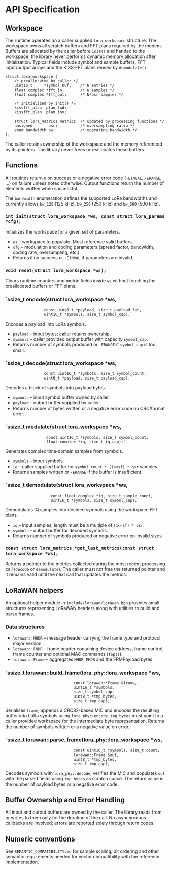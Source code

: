 # API Specification

## Workspace

The runtime operates on a caller supplied `lora_workspace` structure.  The
workspace owns all scratch buffers and FFT plans required by the modem.  Buffers
are allocated by the caller before `init()` and handed to the workspace; the
library never performs dynamic memory allocation after initialization.  Typical
fields include symbol and sample buffers, FFT input/output arrays and the
KISS‑FFT plans reused by `demodulate()`.

```
struct lora_workspace {
    /* preallocated by caller */
    uint16_t     *symbol_buf;    /* N entries */
    float complex *fft_in;       /* N samples */
    float complex *fft_out;      /* N*osr samples */

    /* initialized by init() */
    kissfft_plan  plan_fwd;
    kissfft_plan  plan_inv;

    struct lora_metrics metrics; /* updated by processing functions */
    unsigned       osr;          /* oversampling ratio */
    enum bandwidth bw;           /* operating bandwidth */
};
```

The caller retains ownership of the workspace and the memory referenced by its
pointers.  The library never frees or reallocates these buffers.

## Functions

All routines return `0` on success or a negative error code (`-EINVAL`,
`-ERANGE`, …) on failure unless noted otherwise.  Output functions return the
number of elements written when successful.

The `bandwidth` enumeration defines the supported LoRa bandwidths and
currently allows `bw_125` (125 kHz), `bw_250` (250 kHz) and `bw_500`
(500 kHz).

### `int init(struct lora_workspace *ws, const struct lora_params *cfg);`
Initializes the workspace for a given set of parameters.

* `ws` – workspace to populate. Must reference valid buffers.
* `cfg` – modulation and coding parameters (spread factor, bandwidth, coding rate, oversampling, etc.).
* Returns `0` on success or `-EINVAL` if parameters are invalid.

### `void reset(struct lora_workspace *ws);`
Clears runtime counters and metric fields inside `ws` without touching the
preallocated buffers or FFT plans.

### `ssize_t encode(struct lora_workspace *ws,
                     const uint8_t *payload, size_t payload_len,
                     uint16_t *symbols, size_t symbol_cap);`
Encodes a payload into LoRa symbols.

* `payload` – input bytes; caller retains ownership.
* `symbols` – caller provided output buffer with capacity `symbol_cap`.
* Returns number of symbols produced or `-ERANGE` if `symbol_cap` is too small.

### `ssize_t decode(struct lora_workspace *ws,
                     const uint16_t *symbols, size_t symbol_count,
                     uint8_t *payload, size_t payload_cap);`
Decodes a block of symbols into payload bytes.

* `symbols` – input symbol buffer owned by caller.
* `payload` – output buffer supplied by caller.
* Returns number of bytes written or a negative error code on CRC/format error.

### `ssize_t modulate(struct lora_workspace *ws,
                      const uint16_t *symbols, size_t symbol_count,
                      float complex *iq, size_t iq_cap);`
Generates complex time‑domain samples from symbols.

* `symbols` – input symbols.
* `iq` – caller supplied buffer for `symbol_count * (1<<sf) * osr` samples.
* Returns samples written or `-ERANGE` if the buffer is insufficient.

### `ssize_t demodulate(struct lora_workspace *ws,
                        const float complex *iq, size_t sample_count,
                        uint16_t *symbols, size_t symbol_cap);`
Demodulates IQ samples into decided symbols using the workspace FFT plans.

* `iq` – input samples; length must be a multiple of `(1<<sf) * osr`.
* `symbols` – output buffer for decoded symbols.
* Returns number of symbols produced or negative error on invalid sizes.

### `const struct lora_metrics *get_last_metrics(const struct lora_workspace *ws);`
Returns a pointer to the metrics collected during the most recent processing
call (`decode` or `demodulate`).  The caller must not free the returned pointer
and it remains valid until the next call that updates the metrics.

## LoRaWAN helpers

An optional helper module in `include/lorawan/lorawan.hpp` provides small
structures representing LoRaWAN headers along with utilities to build and
parse frames.

### Data structures

* `lorawan::MHDR` – message header carrying the frame type and protocol major
  version.
* `lorawan::FHDR` – frame header containing device address, frame control,
  frame counter and optional MAC commands (`fopts`).
* `lorawan::Frame` – aggregates `MHDR`, `FHDR` and the FRMPayload bytes.

### `ssize_t lorawan::build_frame(lora_phy::lora_workspace *ws,
                                  const lorawan::Frame &frame,
                                  uint16_t *symbols,
                                  size_t symbol_cap,
                                  uint8_t *tmp_bytes,
                                  size_t tmp_cap);`
Serialises `frame`, appends a CRC32-based MIC and encodes the resulting buffer
into LoRa symbols using `lora_phy::encode`.  `tmp_bytes` must point to a caller
provided workspace for the intermediate byte representation.  Returns the
number of symbols written or a negative value on error.

### `ssize_t lorawan::parse_frame(lora_phy::lora_workspace *ws,
                                  const uint16_t *symbols, size_t count,
                                  lorawan::Frame &out,
                                  uint8_t *tmp_bytes,
                                  size_t tmp_cap);`
Decodes symbols with `lora_phy::decode`, verifies the MIC and populates `out`
with the parsed fields using `tmp_bytes` as scratch space.  The return value is
the number of payload bytes or a negative error code.

## Buffer Ownership and Error Handling

All input and output buffers are owned by the caller.  The library reads from or
writes to them only for the duration of the call.  No asynchronous callbacks are
involved; errors are reported solely through return codes.

## Numeric conventions

See `SEMANTIC_COMPATIBILITY.md` for sample scaling, bit ordering and other
semantic requirements needed for vector compatibility with the reference
implementation.

